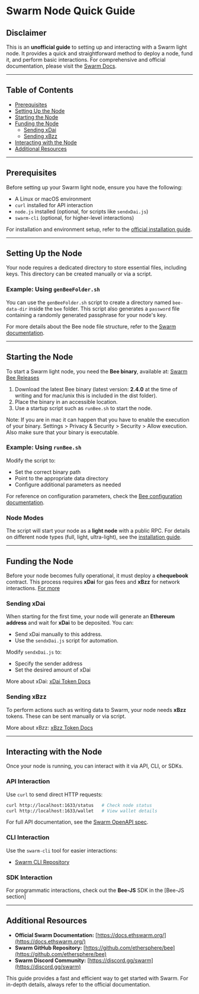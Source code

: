 # Swarm Node Quick Guide

## Disclaimer

This is an **unofficial guide** to setting up and interacting with a Swarm light node. It provides a quick and straightforward method to deploy a node, fund it, and perform basic interactions. For comprehensive and official documentation, please visit the [Swarm Docs](https://docs.ethswarm.org/).

---

## Table of Contents

- [Prerequisites](#prerequisites)
- [Setting Up the Node](#setting-up-the-node)
- [Starting the Node](#starting-the-node)
- [Funding the Node](#funding-the-node)
  - [Sending xDai](#sending-xdai)
  - [Sending xBzz](#sending-xbzz)
- [Interacting with the Node](#interacting-with-the-node)
- [Additional Resources](#additional-resources)

---

## Prerequisites

Before setting up your Swarm light node, ensure you have the following:

- A Linux or macOS environment
- `curl` installed for API interaction
- `node.js` installed (optional, for scripts like `sendxDai.js`)
- `swarm-cli` (optional, for higher-level interactions)

For installation and environment setup, refer to the [official installation guide](https://docs.ethswarm.org/docs/bee/installation/install/).

---

## Setting Up the Node

Your node requires a dedicated directory to store essential files, including keys. This directory can be created manually or via a script.

### Example: Using `genBeeFolder.sh`

You can use the `genBeeFolder.sh` script to create a directory named `bee-data-dir` inside the `bee` folder. This script also generates a `password` file containing a randomly generated passphrase for your node's key.

For more details about the Bee node file structure, refer to the [Swarm documentation](https://docs.ethswarm.org/docs/bee/working-with-bee/backups/#files).

---

## Starting the Node

To start a Swarm light node, you need the **Bee binary**, available at:
[Swarm Bee Releases](https://github.com/ethersphere/bee/releases)

1. Download the latest Bee binary (latest version: **2.4.0** at the time of writing and for mac/unix this is included in the dist folder).
2. Place the binary in an accessible location.
3. Use a startup script such as `runBee.sh` to start the node.

Note: If you are in mac it can happen that you have to enable the execution of your binary. Settings > Privacy & Security > Security > Allow execution. Also make sure that your binary is executable.

### Example: Using `runBee.sh`

Modify the script to:

- Set the correct binary path
- Point to the appropriate data directory
- Configure additional parameters as needed

For reference on configuration parameters, check the [Bee configuration documentation](https://docs.ethswarm.org/docs/bee/working-with-bee/configuration/).

### Node Modes

The script will start your node as a **light node** with a public RPC. For details on different node types (full, light, ultra-light), see the [installation guide](https://docs.ethswarm.org/docs/bee/installation/install/#full-node-light-node-ultra-light-node).

---

## Funding the Node

Before your node becomes fully operational, it must deploy a **chequebook** contract. This process requires **xDai** for gas fees and **xBzz** for network interactions. [For more](https://docs.ethswarm.org/docs/concepts/incentives/bandwidth-incentives/#chequebook-contract)

### Sending xDai

When starting for the first time, your node will generate an **Ethereum address** and wait for **xDai** to be deposited. You can:

- Send xDai manually to this address.
- Use the `sendxDai.js` script for automation.

Modify `sendxDai.js` to:

- Specify the sender address
- Set the desired amount of xDai

More about xDai: [xDai Token Docs](https://docs.ethswarm.org/docs/references/glossary/#xdai-token)

### Sending xBzz

To perform actions such as writing data to Swarm, your node needs **xBzz** tokens. These can be sent manually or via script.

More about xBzz: [xBzz Token Docs](https://docs.ethswarm.org/docs/references/glossary/#xbzz-token)

---

## Interacting with the Node

Once your node is running, you can interact with it via API, CLI, or SDKs.

### API Interaction

Use `curl` to send direct HTTP requests:

```sh
curl http://localhost:1633/status   # Check node status
curl http://localhost:1633/wallet   # View wallet details
```

For full API documentation, see the [Swarm OpenAPI spec](https://github.com/ethersphere/bee/blob/master/openapi/Swarm.yaml).

### CLI Interaction

Use the `swarm-cli` tool for easier interactions:

- [Swarm CLI Repository](https://github.com/ethersphere/swarm-cli)

### SDK Interaction

For programmatic interactions, check out the **Bee-JS** SDK in the [Bee-JS section]

---

## Additional Resources

- **Official Swarm Documentation:** [https://docs.ethswarm.org/](https://docs.ethswarm.org/)
- **Swarm GitHub Repository:** [https://github.com/ethersphere/bee](https://github.com/ethersphere/bee)
- **Swarm Discord Community:** [https://discord.gg/swarm](https://discord.gg/swarm)

This guide provides a fast and efficient way to get started with Swarm. For in-depth details, always refer to the official documentation.
